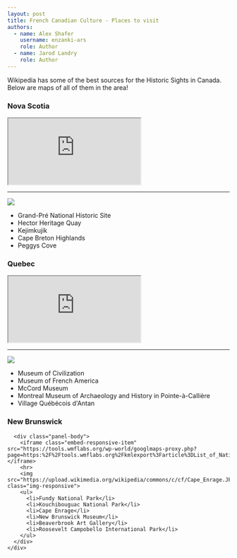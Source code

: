 ```yaml
---
layout: post
title: French Canadian Culture - Places to visit
authors:
  - name: Alex Shafer 
    username: enzanki-ars 
    role: Author
  - name: Jarod Landry
    role: Author
---
```


<p>
  Wikipedia has some of the best sources for the Historic Sights in Canada. Below are maps of all of them in the area!
</p>

<div class="row">
  <div class="col-md-4">
    <div class="panel panel-default">
      <div class="panel-heading">
        <h3 class="panel-title">Nova Scotia</h3>
      </div>
      <div class="panel-body">
        <div class="embed-responsive embed-responsive-16by9">
          <iframe class="embed-responsive-item" src="https://tools.wmflabs.org/wp-world/googlmaps-proxy.php?page=https:%2F%2Ftools.wmflabs.org%2Fkmlexport%3Farticle%3DList_of_National_Historic_Sites_of_Canada_in_Nova_Scotia&output=classic"></iframe>
        </div>
        <hr>
        <img src="https://upload.wikimedia.org/wikipedia/commons/thumb/e/e9/Cabot_trail_2009k.JPG/800px-Cabot_trail_2009k.JPG" class="img-responsive">
        <ul>
          <li>Grand-Pré National Historic Site</li>
          <li>Hector Heritage Quay</li>
          <li>Kejimkujik</li>
          <li>Cape Breton Highlands</li>
          <li>Peggys Cove</li>
        </ul>
      </div>
    </div>
  </div>
  <div class="col-md-4">
    <div class="panel panel-default">
      <div class="panel-heading">
        <h3 class="panel-title">Quebec</h3>
      </div>
      <div class="panel-body">
        <div class="embed-responsive embed-responsive-16by9">
          <iframe class="embed-responsive-item" src="https://tools.wmflabs.org/wp-world/googlmaps-proxy.php?page=https:%2F%2Ftools.wmflabs.org%2Fkmlexport%3Farticle%3DList_of_National_Historic_Sites_of_Canada_in_Quebec&output=classic"></iframe>
        </div>
        <hr>
        <img src="https://upload.wikimedia.org/wikipedia/commons/4/4d/Val-Jalbert_2.jpg" class="img-responsive">
        <ul>
          <li>Museum of Civilization</li>
          <li>Museum of French America</li>
          <li>McCord Museum</li>
          <li>Montreal Museum of Archaeology and History in Pointe-à-Callière</li>
          <li>Village Québécois d'Antan</li>
        </ul>
      </div>
    </div>
  </div>
  <div class="col-md-4">
    <div class="panel panel-default">
      <div class="panel-heading">
        <h3 class="panel-title">New Brunswick</h3>
      </div>
      
      <div class="panel-body">
        <iframe class="embed-responsive-item" src="https://tools.wmflabs.org/wp-world/googlmaps-proxy.php?page=https:%2F%2Ftools.wmflabs.org%2Fkmlexport%3Farticle%3DList_of_National_Historic_Sites_of_Canada_in_New_Brunswick&output=classic"></iframe>
        <hr>
        <img src="https://upload.wikimedia.org/wikipedia/commons/c/cf/Cape_Enrage.JPG" class="img-responsive">
        <ul>
          <li>Fundy National Park</li>
          <li>Kouchibouguac National Park</li>
          <li>Cape Enrage</li>
          <li>New Brunswick Museum</li>
          <li>Beaverbrook Art Gallery</li>
          <li>Roosevelt Campobello International Park</li>
        </ul>
      </div>
    </div>
  </div>
</div>
